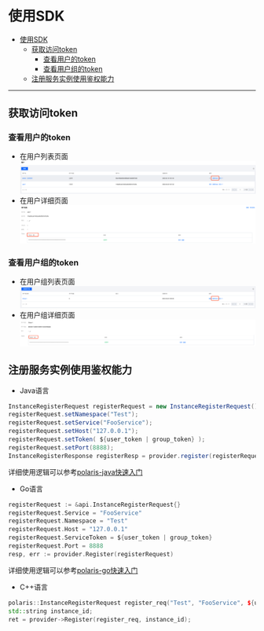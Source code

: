 # 使用SDK

- [使用SDK](#使用sdk)
  - [获取访问token](#获取访问token)
    - [查看用户的token](#查看用户的token)
    - [查看用户组的token](#查看用户组的token)
  - [注册服务实例使用鉴权能力](#注册服务实例使用鉴权能力)

---

## 获取访问token

### 查看用户的token

- 在用户列表页面
  ![](./query_user_token.png)
- 在用户详细页面
  ![](./query_user_token_2.png)

### 查看用户组的token

- 在用户组列表页面
   ![](./query_group_token_1.png)
- 在用户组详细页面
   ![](./query_group_token_2.png)

## 注册服务实例使用鉴权能力

- Java语言

```java
InstanceRegisterRequest registerRequest = new InstanceRegisterRequest();
registerRequest.setNamespace("Test");
registerRequest.setService("FooService");
registerRequest.setHost("127.0.0.1");
registerRequest.setToken( ${user_token | group_token} );
registerRequest.setPort(8888);
InstanceRegisterResponse registerResp = provider.register(registerRequest);
```

详细使用逻辑可以参考[polaris-java快速入门](https://github.com/polarismesh/polaris-java/tree/main/polaris-examples/quickstart-example)

- Go语言

```go
registerRequest := &api.InstanceRegisterRequest{}
registerRequest.Service = "FooService"
registerRequest.Namespace = "Test"
registerRequest.Host = "127.0.0.1"
registerRequest.ServiceToken = ${user_token | group_token}
registerRequest.Port = 8888
resp, err := provider.Register(registerRequest)
```

详细使用逻辑可以参考[polaris-go快速入门](https://github.com/polarismesh/polaris-go/tree/main/examples/quickstart)

- C++语言

```cpp
polaris::InstanceRegisterRequest register_req("Test", "FooService", ${user_token | group_token}, "127.0.0.1", 8888);
std::string instance_id;
ret = provider->Register(register_req, instance_id);
```